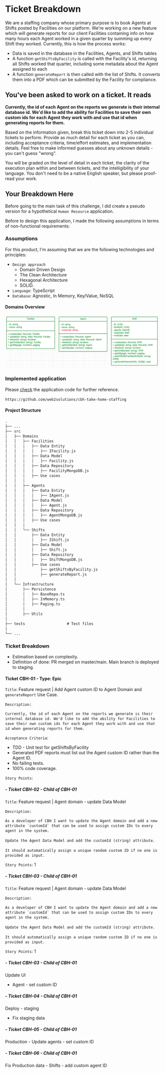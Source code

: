 # Ticket Breakdown

We are a staffing company whose primary purpose is to book Agents at Shifts posted by Facilities on our platform. We're working on a new feature which will generate reports for our client Facilities containing info on how many hours each Agent worked in a given quarter by summing up every Shift they worked. Currently, this is how the process works:

- Data is saved in the database in the Facilities, Agents, and Shifts tables
- A function `getShiftsByFacility` is called with the Facility's id, returning all Shifts worked that quarter, including some metadata about the Agent assigned to each
- A function `generateReport` is then called with the list of Shifts. It converts them into a PDF which can be submitted by the Facility for compliance.

## You've been asked to work on a ticket. It reads

**Currently, the id of each Agent on the reports we generate is their internal database id. We'd like to add the ability for Facilities to save their own custom ids for each Agent they work with and use that id when generating reports for them.**

Based on the information given, break this ticket down into 2-5 individual tickets to perform. Provide as much detail for each ticket as you can, including acceptance criteria, time/effort estimates, and implementation details. Feel free to make informed guesses about any unknown details - you can't guess "wrong".

You will be graded on the level of detail in each ticket, the clarity of the execution plan within and between tickets, and the intelligibility of your language. You don't need to be a native English speaker, but please proof-read your work.

## Your Breakdown Here

Before going to the main task of this challenge, I did create a pseudo version for a hypothetical `Human Resource` application.

Before to design this application, I made the following assumptions in terms of non-functional requirements:

### Assumptions

For this product, I'm assuming that we are the following technologies and principles:

- `Design approach`
  - Domain Driven Design
  - The Clean Architecture
  - Hexagonal Architecture
  - SOLID.
- `Language`: TypeScript
- `Database`: Agnostic, In Memory, Key/Value, NoSQL

#### Domains Overview

![UML classes](/domains.png "UML classes")

### Implemented application

Please [check](https://github.com/web2solutions/cbh-take-home-staffing) the application code for further reference.

`https://github.com/web2solutions/cbh-take-home-staffing`

#### Project Structure

    .
    ├── ...
    ├── src
    │   ├── Domains
    │   │   ├── Facilities
    │   │   │   ├── Data Entity
    │   │   │   │   ├── IFacility.js
    │   │   │   ├── Data Model
    │   │   │   │   ├── Facility.js
    │   │   │   ├── Data Repository
    │   │   │   │   ├── FacilityMongoDB.js
    │   │   │   ├── Use cases
    │   │   │
    │   │   ├── Agents
    │   │   │   ├── Data Entity
    │   │   │   │   ├── IAgent.js
    │   │   │   ├── Data Model
    │   │   │   │   ├── Agent.js
    │   │   │   ├── Data Repository
    │   │   │   │   ├── AgentMongoDB.js
    │   │   │   ├── Use cases
    │   │   │
    │   │   └── Shifts
    │   │       ├── Data Entity
    │   │       │   ├── IShift.js
    │   │       ├── Data Model
    │   │       │   ├── Shift.js
    │   │       ├── Data Repository
    │   │       │   ├── ShiftMongoDB.js
    │   │       ├── Use cases
    │   │           ├── getShiftsByFacility.js
    │   │           ├── generateReport.js
    │   │
    │   └── Infrastructure
    │       ├── Persistence
    │       │   ├── BaseRepo.ts
    │       │   ├── InMemory.ts
    │       │   ├── Paging.ts
    │       │
    │       ├── Utils
    │
    ├── tests                   # Test files
    │   
    └── ...

### Ticket Breakdown

- Estimation based on complexity.
- Definition of done: PR merged on master/main. Main branch is deployed to staging.

#### Ticket CBH-01 - Type: Epic

`Title`: Feature request | Add Agent custom ID to Agent Domain and `generateReport` Use Case.

`Description:`

    Currently, the id of each Agent on the reports we generate is their internal database id. We'd like to add the ability for Facilities to save their own custom ids for each Agent they work with and use that id when generating reports for them.

`Acceptance Criteria`:

- TDD - Unit test for getShiftsByFacility
- Generated PDF reports must list out the Agent custom ID rather than the Agent ID.
- No failing tests.
- 100% code coverage.

`Story Points`:

##### - Ticket CBH-02 - Child of CBH-01

`Title`: Feature request | Agent domain - update Data Model

`Description:`

    As a developer of CBH I want to update the Agent domain and add a new attribute `customId` that can be used to assign custom IDs to every agent in the system.
    
    Update the Agent Data Model and add the customId (string) attribute.

    It should automatically assign a unique random custom ID if no one is provided as input.

`Story Points`: 1

##### - Ticket CBH-03 - Child of CBH-01

`Title`: Feature request | Agent domain - update Data Model

`Description:`

    As a developer of CBH I want to update the Agent domain and add a new attribute `customId` that can be used to assign custom IDs to every agent in the system.
    
    Update the Agent Data Model and add the customId (string) attribute.

    It should automatically assign a unique random custom ID if no one is provided as input.

`Story Points`: 1

##### - Ticket CBH-03 - Child of CBH-01

 Update UI

- Agent - set custom ID

##### - Ticket CBH-04 - Child of CBH-01

Deploy - staging

- Fix staging data

##### - Ticket CBH-05 - Child of CBH-01

Production - Update agents - set custom ID

##### - Ticket CBH-06 - Child of CBH-01

Fix Production data - Shifts - add custom agent ID
